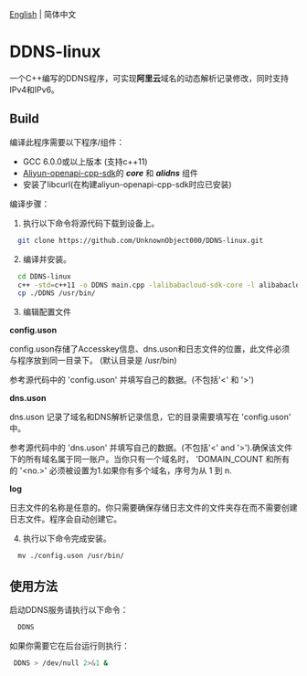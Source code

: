 [English](./README.md) | 简体中文

# DDNS-linux 
一个C++编写的DDNS程序，可实现**阿里云**域名的动态解析记录修改，同时支持IPv4和IPv6。

## Build
编译此程序需要以下程序/组件：
  - GCC 6.0.0或以上版本 (支持c++11)
  - <a href="https://github.com/aliyun/aliyun-openapi-cpp-sdk">Aliyun-openapi-cpp-sdk</a>的 ***core*** 和 ***alidns*** 组件
  - 安装了libcurl(在构建aliyun-openapi-cpp-sdk时应已安装)

编译步骤：
  1. 执行以下命令将源代码下载到设备上。
  ```bash
    git clone https://github.com/UnknownObject000/DDNS-linux.git
  ```
  2. 编译并安装。
  ```bash
    cd DDNS-linux
    c++ -std=c++11 -o DDNS main.cpp -lalibabacloud-sdk-core -l alibabacloud-sdk-alidns -lcurl
    cp ./DDNS /usr/bin/
  ```
  3. 编辑配置文件
  
   **config.uson**
    
   config.uson存储了Accesskey信息、dns.uson和日志文件的位置，此文件必须与程序放到同一目录下。 (默认目录是 /usr/bin)
    
   参考源代码中的 'config.uson' 并填写自己的数据。(不包括'<' 和 '>')
    
   **dns.uson**
    
   dns.uson 记录了域名和DNS解析记录信息，它的目录需要填写在 'config.uson' 中。
   
   参考源代码中的 'dns.uson' 并填写自己的数据。(不包括'<' and '>').确保该文件下的所有域名属于同一账户。当你只有一个域名时， 'DOMAIN_COUNT 和所有的 '<no.>' 必须被设置为1.如果你有多个域名，序号为从 1 到 n.
   
   **log**
   
   日志文件的名称是任意的。你只需要确保存储日志文件的文件夹存在而不需要创建日志文件。程序会自动创建它。
   
  4. 执行以下命令完成安装。
  ```base
    mv ./config.uson /usr/bin/
  ```
 
 ## 使用方法
  启动DDNS服务请执行以下命令：
  ```bash
    DDNS
  ```
  如果你需要它在后台运行则执行：
  ```bash
   DDNS > /dev/null 2>&1 &
  ```
